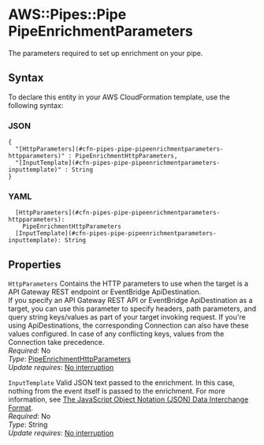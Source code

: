 # AWS::Pipes::Pipe PipeEnrichmentParameters<a name="aws-properties-pipes-pipe-pipeenrichmentparameters"></a>

The parameters required to set up enrichment on your pipe\.

## Syntax<a name="aws-properties-pipes-pipe-pipeenrichmentparameters-syntax"></a>

To declare this entity in your AWS CloudFormation template, use the following syntax:

### JSON<a name="aws-properties-pipes-pipe-pipeenrichmentparameters-syntax.json"></a>

```
{
  "[HttpParameters](#cfn-pipes-pipe-pipeenrichmentparameters-httpparameters)" : PipeEnrichmentHttpParameters,
  "[InputTemplate](#cfn-pipes-pipe-pipeenrichmentparameters-inputtemplate)" : String
}
```

### YAML<a name="aws-properties-pipes-pipe-pipeenrichmentparameters-syntax.yaml"></a>

```
  [HttpParameters](#cfn-pipes-pipe-pipeenrichmentparameters-httpparameters): 
    PipeEnrichmentHttpParameters
  [InputTemplate](#cfn-pipes-pipe-pipeenrichmentparameters-inputtemplate): String
```

## Properties<a name="aws-properties-pipes-pipe-pipeenrichmentparameters-properties"></a>

`HttpParameters`  <a name="cfn-pipes-pipe-pipeenrichmentparameters-httpparameters"></a>
Contains the HTTP parameters to use when the target is a API Gateway REST endpoint or EventBridge ApiDestination\.  
If you specify an API Gateway REST API or EventBridge ApiDestination as a target, you can use this parameter to specify headers, path parameters, and query string keys/values as part of your target invoking request\. If you're using ApiDestinations, the corresponding Connection can also have these values configured\. In case of any conflicting keys, values from the Connection take precedence\.  
*Required*: No  
*Type*: [PipeEnrichmentHttpParameters](aws-properties-pipes-pipe-pipeenrichmenthttpparameters.md)  
*Update requires*: [No interruption](https://docs.aws.amazon.com/AWSCloudFormation/latest/UserGuide/using-cfn-updating-stacks-update-behaviors.html#update-no-interrupt)

`InputTemplate`  <a name="cfn-pipes-pipe-pipeenrichmentparameters-inputtemplate"></a>
Valid JSON text passed to the enrichment\. In this case, nothing from the event itself is passed to the enrichment\. For more information, see [The JavaScript Object Notation \(JSON\) Data Interchange Format](http://www.rfc-editor.org/rfc/rfc7159.txt)\.  
*Required*: No  
*Type*: String  
*Update requires*: [No interruption](https://docs.aws.amazon.com/AWSCloudFormation/latest/UserGuide/using-cfn-updating-stacks-update-behaviors.html#update-no-interrupt)